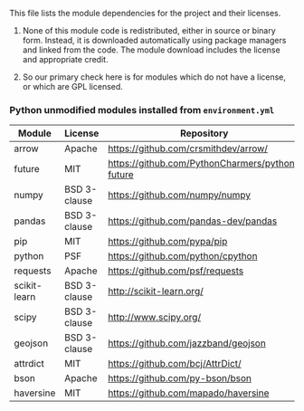 This file lists the module dependencies for the project and their licenses.

1. None of this module code is redistributed, either in source or binary form.
Instead, it is downloaded automatically using package managers and linked from
the code. The module download includes the license and appropriate credit.

1. So our primary check here is for modules which do not have a license, or
which are GPL licensed.

### Python unmodified modules installed from `environment.yml`

| Module | License | Repository |
|--------|---------|------------|
| arrow  | Apache  | https://github.com/crsmithdev/arrow/ |
| future   | MIT   | https://github.com/PythonCharmers/python-future |
| numpy    | BSD 3-clause | https://github.com/numpy/numpy |
| pandas   | BSD 3-clause | https://github.com/pandas-dev/pandas |
| pip      | MIT | https://github.com/pypa/pip |
| python   | PSF | https://github.com/python/cpython |
| requests | Apache | https://github.com/psf/requests |
| scikit-learn | BSD 3-clause | http://scikit-learn.org/ |
| scipy | BSD 3-clause | http://www.scipy.org/ |
| geojson | BSD 3-clause | https://github.com/jazzband/geojson |
| attrdict | MIT   | https://github.com/bcj/AttrDict/ |
| bson | Apache | https://github.com/py-bson/bson |
| haversine | MIT | https://github.com/mapado/haversine |

